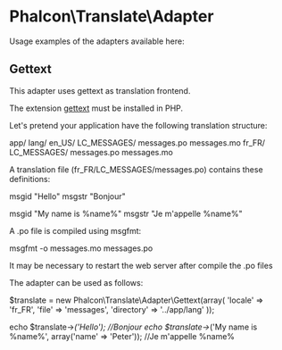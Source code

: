 
Phalcon\Translate\Adapter
=========================

Usage examples of the adapters available here:

Gettext
-------
This adapter uses gettext as translation frontend.

The extension [gettext](http://www.php.net/manual/en/book.gettext.php) must be installed in PHP.

Let's pretend your application have the following translation structure:

app/
  lang/
     en_US/
         LC_MESSAGES/
             messages.po
             messages.mo
     fr_FR/
         LC_MESSAGES/
             messages.po
             messages.mo

A translation file (fr_FR/LC_MESSAGES/messages.po) contains these definitions:

msgid "Hello"
msgstr "Bonjour"

msgid "My name is %name%"
msgstr "Je m'appelle %name%"

A .po file is compiled using msgfmt:

msgfmt -o messages.mo messages.po

It may be necessary to restart the web server after compile the .po files

The adapter can be used as follows:

$translate = new Phalcon\Translate\Adapter\Gettext(array(
	'locale' => 'fr_FR',
	'file' => 'messages',
	'directory' => '../app/lang'
));

echo $translate->_('Hello'); //Bonjour
echo $translate->_('My name is %name%', array('name' => 'Peter')); //Je m'appelle %name%
